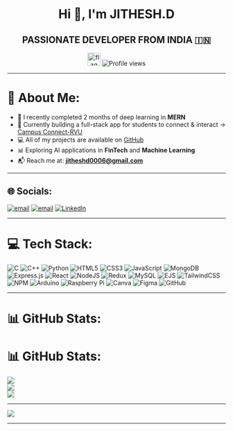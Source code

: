 <div align="center">

# Hi 👋, I'm **JITHESH.D**

## PASSIONATE DEVELOPER FROM INDIA 🇮🇳  
<img width="30" height="30" alt="flag" src="https://github.com/user-attachments/assets/ee569011-8141-41dd-aa6c-7ec20a854fb8" />

<img src="https://komarev.com/ghpvc/?username=Jithesh-D&style=for-the-badge&logo=github" alt="Profile views" />

</div>

---

# 💫 About Me:
- 🌱 I recently completed 2 months of deep learning in **MERN**  
- 🚀 Currently building a full-stack app for students to connect & interact → [Campus Connect-RVU](https://github.com/Jithesh-D/social-app-mern-stack)  
- 💻 All of my projects are available on [GitHub](https://github.com/Jithesh-D)  
- 📊 Exploring AI applications in **FinTech** and **Machine Learning**  
- 📬 Reach me at: **jitheshd0006@gmail.com**

---

## 🌐 Socials:
[![email](https://img.shields.io/badge/Email-D14836?logo=gmail&logoColor=white)](mailto:jitheshd0006@gmail.com) [![email](https://img.shields.io/badge/Email-D14836?logo=gmail&logoColor=green)](mailto:jitheshdbtech24@rvu.edu.in) [![LinkedIn](https://img.shields.io/badge/LinkedIn-%230077B5.svg?logo=linkedin&logoColor=white)](https://linkedin.com/in/https://www.linkedin.com/in/jithesh-d-691780363/) 

---

# 💻 Tech Stack:
![C](https://img.shields.io/badge/C-00599C?style=flat&logo=c&logoColor=white) ![C++](https://img.shields.io/badge/C++-00599C?style=flat&logo=c%2B%2B&logoColor=white) ![Python](https://img.shields.io/badge/Python-3670A0?style=flat&logo=python&logoColor=ffdd54) ![HTML5](https://img.shields.io/badge/HTML5-E34F26?style=flat&logo=html5&logoColor=white) ![CSS3](https://img.shields.io/badge/CSS3-1572B6?style=flat&logo=css3&logoColor=white) ![JavaScript](https://img.shields.io/badge/JavaScript-323330?style=flat&logo=javascript&logoColor=F7DF1E) ![MongoDB](https://img.shields.io/badge/MongoDB-4EA94B?style=flat&logo=mongodb&logoColor=white) ![Express.js](https://img.shields.io/badge/Express.js-404D59?style=flat&logo=express&logoColor=61DAFB) ![React](https://img.shields.io/badge/React-20232A?style=flat&logo=react&logoColor=61DAFB) ![NodeJS](https://img.shields.io/badge/Node.js-6DA55F?style=flat&logo=node.js&logoColor=white) ![Redux](https://img.shields.io/badge/Redux-593D88?style=flat&logo=redux&logoColor=white) ![MySQL](https://img.shields.io/badge/MySQL-4479A1?style=flat&logo=mysql&logoColor=white) ![EJS](https://img.shields.io/badge/EJS-B4CA65?style=flat&logo=ejs&logoColor=black) ![TailwindCSS](https://img.shields.io/badge/TailwindCSS-38B2AC?style=flat&logo=tailwind-css&logoColor=white) ![NPM](https://img.shields.io/badge/NPM-CB3837?style=flat&logo=npm&logoColor=white) ![Arduino](https://img.shields.io/badge/Arduino-00979D?style=flat&logo=arduino&logoColor=white) ![Raspberry Pi](https://img.shields.io/badge/Raspberry%20Pi-C51A4A?style=flat&logo=raspberry-pi&logoColor=white) ![Canva](https://img.shields.io/badge/Canva-00C4CC?style=flat&logo=canva&logoColor=white) ![Figma](https://img.shields.io/badge/Figma-F24E1E?style=flat&logo=figma&logoColor=white)
![GitHub](https://img.shields.io/badge/github-%23121011.svg?style=flat&logo=github&logoColor=white)

---

# 📊 GitHub Stats:
# 📊 GitHub Stats:
![](https://github-readme-stats.vercel.app/api?username=Jithesh-D&theme=neon&hide_border=false&include_all_commits=false&count_private=false)<br/>
![](https://nirzak-streak-stats.vercel.app/?user=Jithesh-D&theme=neon&hide_border=false)<br/>
![](https://github-readme-stats.vercel.app/api/top-langs/?username=Jithesh-D&theme=neon&hide_border=false&include_all_commits=false&count_private=false&layout=compact)

---
[![](https://visitcount.itsvg.in/api?id=Jithesh-D&icon=0&color=0)](https://visitcount.itsvg.in)

<!-- Proudly created with GPRM ( https://gprm.itsvg.in ) -->
---
